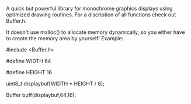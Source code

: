 A quick but powerful library for monochrome graphics displays using optimized drawing routines.
For a discription of all functions check out Buffer.h.

It doesn't use malloc() to allocate memory dynamically, so you either have to create the memory area by yourself!
Example:   


#include <Buffer.h>

#define WIDTH   64

#define HEIGHT  16

uint8_t displaybuf[WIDTH * HEIGHT / 8];

Buffer buff(displaybuf,64,16);